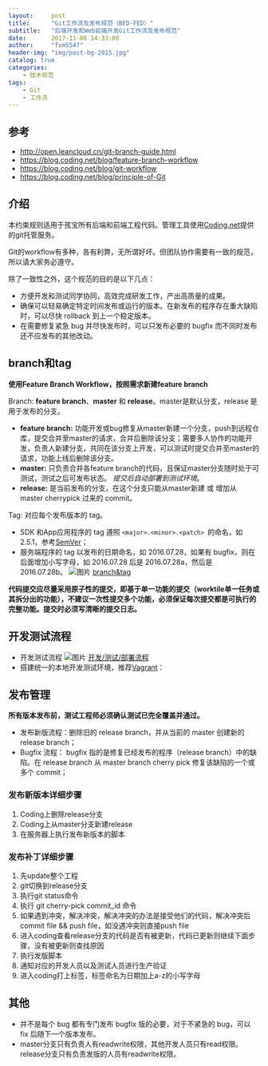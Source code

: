 ```yaml
---
layout:     post
title:      "Git工作流及发布规范（BED-FED）"
subtitle:   "后端开发和Web前端开发Git工作流及发布规范"
date:       2017-11-08 14:33:00
author:     "fxm5547"
header-img: "img/post-bg-2015.jpg"
catalog: true
categories:
    - 技术规范
tags:
    - Git
    - 工作流
---
```


## 参考

- <http://open.leancloud.cn/git-branch-guide.html>
- <https://blog.coding.net/blog/feature-branch-workflow>
- <https://blog.coding.net/blog/git-workflow>
- <https://blog.coding.net/blog/principle-of-Git>


## 介绍

本约束规则适用于孩宝所有后端和前端工程代码。管理工具使用[Coding.net](https://coding.net/user)提供的git托管服务。

Git的workflow有多种，各有利弊，无所谓好坏。但团队协作需要有一致的规范，所以请大家务必遵守。

除了一致性之外，这个规范的目的是以下几点：
- 方便开发和测试同学协同，高效完成研发工作，产出高质量的成果。
- 确保可以轻易确定特定时间发布或运行的版本。在新发布的程序存在重大缺陷时，可以尽快 rollback 到上一个稳定版本。
- 在需要修复紧急 bug 并尽快发布时，可以只发布必要的 bugfix 而不同时发布还不应发布的其他改动。


## branch和tag

**使用Feature Branch Workflow，按照需求新建feature branch**

Branch: **feature branch**、**master** 和 **release**。master是默认分支，release 是用于发布的分支。

   - **feature branch:** 功能开发或bug修复从master新建一个分支，push到远程仓库，提交合并至master的请求，合并后删除该分支；需要多人协作的功能开发，负责人新建分支，共同在该分支上开发，可以测试时提交合并至master的请求，功能上线后删除该分支。
   - **master:** 只负责合并各feature branch的代码，且保证master分支随时处于可测试，测试之后可发布状态。 *提交后自动部署到测试环境*。
   - **release:** 是当前发布的分支，在这个分支只能从master新建 或 增加从 master cherrypick 过来的 commit。
  
Tag: 对应每个发布版本的 tag。

- SDK 和App应用程序的 tag 遵照 `<major>.<minor>.<patch> `的命名，如 2.5.1，参考[SemVer](http://semver.org/)；
- 服务端程序的 tag 以发布的日期命名，如 2016.07.28，如果有 bugfix，则在后面增加小写字母，如 2016.07.28 后是 2016.07.28a，然后是 2016.07.28b。
 ![图片](https://dn-coding-net-production-pp.qbox.me/9d8c5e1a-b5f5-4fcc-a647-98aab350daef.png) 
[branch&tag](https://www.processon.com/view/link/5989831ae4b02783dc348959)

**代码提交应尽量采用原子性的提交，即基于单一功能的提交（worktile单一任务或其拆分出的功能），不建议一次性提交多个功能，必须保证每次提交都是可执行的完整功能。提交时必须写清晰的提交日志。**


## 开发测试流程
- 开发测试流程
![图片](https://dn-coding-net-production-pp.qbox.me/dd3a8458-0339-437d-8534-486b1a04119b.png) 
[开发/测试/部署流程](https://www.processon.com/view/link/598982b7e4b0d7c12dfcfd40)
- 搭建统一的本地开发测试环境，推荐[Vagrant](https://www.vagrantup.com)：

## 发布管理

**所有版本发布前，测试工程师必须确认测试已完全覆盖并通过。** 

- 发布新版流程：删除旧的 release branch，并从当前的 master 创建新的 release branch；
- Bugfix 流程： bugfix 指的是修复已经发布的程序（release branch）中的缺陷。在 release branch 从 master branch cherry pick 修复该缺陷的一个或多个 commit；

### 发布新版本详细步骤
1.    Coding上删除release分支
2.    Coding上从master分支新建release
3.    在服务器上执行发布新版本的脚本

### 发布补丁详细步骤
1.    先update整个工程
2.    git切换到release分支
3.    执行git status命令
4.    执行 git cherry-pick commit_id 命令
5.    如果遇到冲突，解决冲突，解决冲突的办法是接受他们的代码，解决冲突后commit file && push file，如没遇冲突则直接push file
6.    进入coding查看release分支的代码是否有被更新，代码已更新则继续下面步骤，没有被更新则查找原因
7.    执行发版脚本
8.    通知对应的开发人员以及测试人员进行生产验证
9.    进入coding打上标签，标签命名为日期加上a-z的小写字母


## 其他

- 并不是每个 bug 都有专门发布 bugfix 版的必要，对于不紧急的 bug，可以 fix 后随下一个版本发布。
- master分支只有负责人有readwrite权限，其他开发人员只有read权限。release分支只有负责发版的人员有readwrite权限。